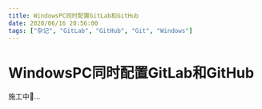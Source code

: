 ```yaml
---
title: WindowsPC同时配置GitLab和GitHub
date: 2020/06/16 20:56:00
tags: ["杂记", "GitLab", "GitHub", "Git", "Windows"]
---
```


# WindowsPC同时配置GitLab和GitHub

<ClientOnly>
  <display-bar :displayData="$frontmatter"></display-bar>
</ClientOnly>

施工中🚧...